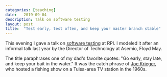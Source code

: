 ```yaml
---
categories: [teaching]
date:   2019-09-04
description: Talk on software testing
layout: post
title:  "Test early, test often, and keep your master branch stable"
---
```


This evening I gave a talk on [software testing](https://www.youtube.com/watch?v=eQuT8zVukr0) at RPI. I modeled it after an informal talk last year by the Director of Technology at Asemio, Floyd May.

The title paraphrases one of my dad's favorite quotes: "Go early, stay late, and keep your bait in the water." It was the catch phrase of [Joe Krieger](http://tulsatvmemories.com/kvoo/kvkrieg.html), who hosted a fishing show on a Tulsa-area TV station in the 1960s.
